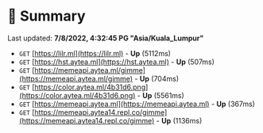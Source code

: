 # 📖 Summary
Last updated: **7/8/2022, 4:32:45 PG "Asia/Kuala_Lumpur"**

- `GET` [https://lilr.ml](https://lilr.ml) - **Up** (5112ms)
- `GET` [https://hst.aytea.ml](https://hst.aytea.ml) - **Up** (507ms)
- `GET` [https://memeapi.aytea.ml/gimme](https://memeapi.aytea.ml/gimme) - **Up** (704ms)
- `GET` [https://color.aytea.ml/4b31d6.png](https://color.aytea.ml/4b31d6.png) - **Up** (5561ms)
- `GET` [https://memeapi.aytea.ml](https://memeapi.aytea.ml) - **Up** (367ms)
- `GET` [https://memeapi.aytea14.repl.co/gimme](https://memeapi.aytea14.repl.co/gimme) - **Up** (1136ms)
